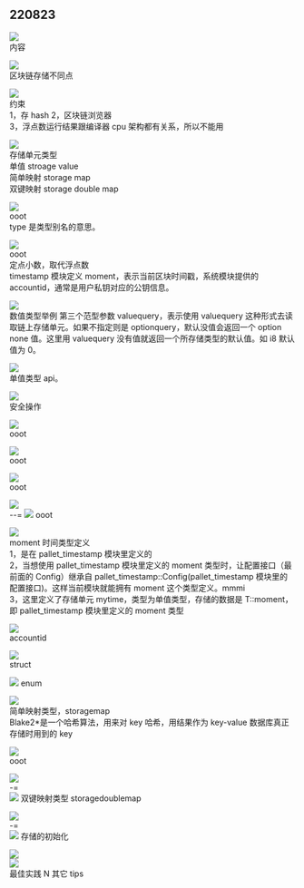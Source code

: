 ## 220823

![](./img/2022-08-23-15-49-12.png)  
内容

![](./img/2022-08-23-15-53-21.png)  
区块链存储不同点

![](./img/2022-08-23-15-54-54.png)  
约束  
1，存 hash
2，区块链浏览器  
3，浮点数运行结果跟编译器 cpu 架构都有关系，所以不能用

![](./img/2022-08-23-16-00-01.png)  
存储单元类型  
单值 stroage value  
简单映射 storage map  
双键映射 storage double map

![](./img/2022-08-23-16-02-03.png)  
ooot  
type 是类型别名的意思。

![](./img/2022-08-23-16-17-58.png)  
ooot  
定点小数，取代浮点数  
timestamp 模块定义 moment，表示当前区块时间戳，系统模块提供的 accountid，通常是用户私钥对应的公钥信息。

![](./img/2022-08-23-16-21-52.png)  
数值类型举例
第三个范型参数 valuequery，表示使用 valuequery 这种形式去读取链上存储单元。如果不指定则是 optionquery，默认没值会返回一个 option none 值。这里用 valuequery 没有值就返回一个所存储类型的默认值。如 i8 默认值为 0。

![](./img/2022-08-23-16-27-28.png)  
单值类型 api。

![](./img/2022-08-23-16-29-10.png)  
安全操作

![](./img/2022-08-23-16-57-23.png)  
ooot

![](./img/2022-08-23-16-57-55.png)  
ooot

![](./img/2022-08-23-16-58-27.png)  
ooot

![](./img/2022-08-23-16-59-13.png)  
--=
![](./img/2022-08-23-16-59-39.png)
ooot

![](./img/2022-08-23-17-11-44.png)  
moment 时间类型定义  
1，是在 pallet_timestamp 模块里定义的  
2，当想使用 pallet_timestamp 模块里定义的 moment 类型时，让配置接口（最前面的 Config）继承自 pallet_timestamp::Config(pallet_timestamp 模块里的配置接口)。这样当前模块就能拥有 moment 这个类型定义。mmmi  
3，这里定义了存储单元 mytime，类型为单值类型，存储的数据是 T::moment，即 pallet_timestamp 模块里定义的 moment 类型

![](./img/2022-08-23-17-12-47.png)  
accountid

![](./img/2022-08-23-17-13-35.png)  
struct

![](./img/2022-08-23-17-14-06.png)
enum

![](./img/2022-08-23-17-14-38.png)  
简单映射类型，storagemap  
Blake2\*是一个哈希算法，用来对 key 哈希，用结果作为 key-value 数据库真正存储时用到的 key

![](./img/2022-08-23-17-18-01.png)  
ooot

![](./img/2022-08-23-17-18-32.png)  
-=  
![](./img/2022-08-23-17-19-46.png)
双键映射类型 storagedoublemap

![](./img/2022-08-23-17-20-28.png)  
-=  
![](./img/2022-08-23-17-21-24.png)
存储的初始化

![](./img/2022-08-23-17-22-22.png)  
![](./img/2022-08-23-17-22-32.png)  
最佳实践 N 其它 tips
